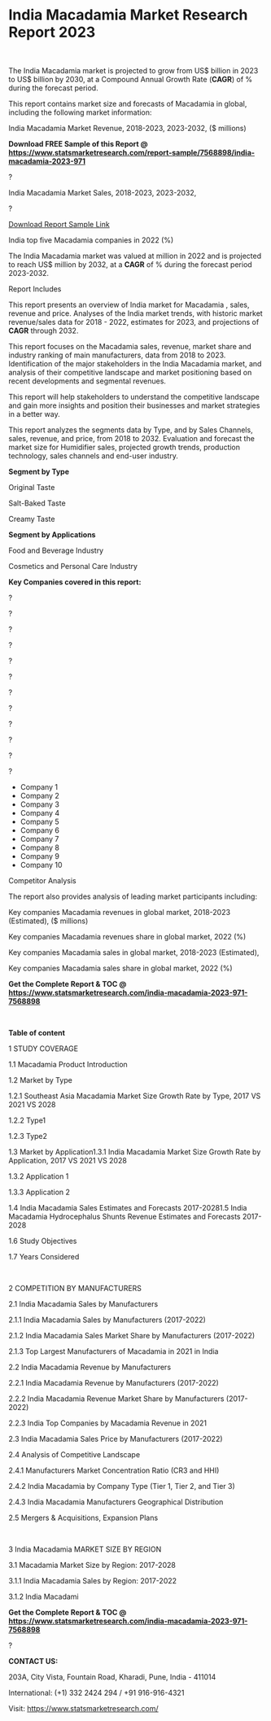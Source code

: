 <h1>India Macadamia Market Research Report 2023</h1><br/><p>The India Macadamia market is projected to grow from US$ billion in 2023 to US$ billion by 2030, at a Compound Annual Growth Rate (<strong>CAGR</strong>) of % during the forecast period.</p>
 
 
 
 <p>This report contains market size and forecasts of Macadamia in global, including the following market information:</p>
 
 
 
 <p>India Macadamia Market Revenue, 2018-2023, 2023-2032, ($ millions)</p>
 
 
 
 <div><b>Download FREE Sample of this Report @ <a href="https://www.statsmarketresearch.com/download-free-sample/7568898/india-macadamia-2023-971">https://www.statsmarketresearch.com/report-sample/7568898/india-macadamia-2023-971</a></b></div>
 
 
 
 <p>? </p>
 
 
 
 <p>India Macadamia Market Sales, 2018-2023, 2023-2032,</p>
 
 
 
 <p>? </p>
 
 
 
 <p><a href="https://www.statsmarketresearch.com/download-free-sample/7568898/india-macadamia-2023-971">Download Report Sample Link</a></p>
 
 
 
 <p>India top five Macadamia companies in 2022 (%)</p>
 
 
 
 <p>The India Macadamia market was valued at million in 2022 and is projected to reach US$ million by 2032, at a <strong>CAGR</strong> of % during the forecast period 2023-2032.</p>
 
 
 
 <p>Report Includes</p>
 
 
 
 <p>This report presents an overview of India market for Macadamia , sales, revenue and price. Analyses of the India market trends, with historic market revenue/sales data for 2018 - 2022, estimates for 2023, and projections of <strong>CAGR</strong> through 2032.</p>
 
 
 
 <p>This report focuses on the Macadamia sales, revenue, market share and industry ranking of main manufacturers, data from 2018 to 2023. Identification of the major stakeholders in the India Macadamia market, and analysis of their competitive landscape and market positioning based on recent developments and segmental revenues.</p>
 
 
 
 <p>This report will help stakeholders to understand the competitive landscape and gain more insights and position their businesses and market strategies in a better way.</p>
 
 
 
 <p>This report analyzes the segments data by Type, and by Sales Channels, sales, revenue, and price, from 2018 to 2032. Evaluation and forecast the market size for Humidifier sales, projected growth trends, production technology, sales channels and end-user industry.</p>
 
 
 
 <p><strong>Segment by Type</strong></p>
 
 
 
 <p>Original Taste</p>
 
 
 
 <p>Salt-Baked Taste</p>
 
 
 
 <p>Creamy Taste</p>
 
 
 
 <p><strong>Segment <strong><strong>by Applications</strong></strong></strong></p>
 
 
 
 <p>Food and Beverage Industry</p>
 
 
 
 <p>Cosmetics and Personal Care Industry</p>
 
 
 
 <p><strong>Key Companies covered in this report:</strong></p>
 
 
 
 <p>? </p>
 
 
 
 <p>? </p>
 
 
 
 <p>? </p>
 
 
 
 <p>? </p>
 
 
 
 <p>? </p>
 
 
 
 <p>? </p>
 
 
 
 <p>? </p>
 
 
 
 <p>? </p>
 
 
 
 <p>? </p>
 
 
 
 <p>? </p>
 
 
 
 <p>? </p>
 
 
 
 <p>? </p>
 
 
 
 <ul>
 
 <li>Company 1</li>
 
 <li>Company 2</li>
 
 <li>Company 3</li>
 
 <li>Company 4</li>
 
 <li>Company 5</li>
 
 <li>Company 6</li>
 
 <li>Company 7</li>
 
 <li>Company 8</li>
 
 <li>Company 9</li>
 
 <li>Company 10</li>
 
 </ul>
 
 
 
 <p>Competitor Analysis</p>
 
 
 
 <p>The report also provides analysis of leading market participants including:</p>
 
 
 
 <p>Key companies Macadamia revenues in global market, 2018-2023 (Estimated), ($ millions)</p>
 
 
 
 <p>Key companies Macadamia revenues share in global market, 2022 (%)</p>
 
 
 
 <p>Key companies Macadamia sales in global market, 2018-2023 (Estimated),</p>
 
 
 
 <p>Key companies Macadamia sales share in global market, 2022 (%)</p>
 
 
 
 <div><b>Get the Complete Report & TOC @ <a href="https://www.statsmarketresearch.com/india-macadamia-2023-971-7568898">https://www.statsmarketresearch.com/india-macadamia-2023-971-7568898</a></b></div>
 
 
 
 <p><br />
 
 <b>Table of content</b></p>
 
 
 
 <p>1 STUDY COVERAGE<br />
 
 1.1 Macadamia Product Introduction<br />
 
 1.2 Market by Type<br />
 
 1.2.1 Southeast Asia Macadamia Market Size Growth Rate by Type, 2017 VS 2021 VS 2028<br />
 
 1.2.2 Type1<br />
 
 1.2.3 Type2<br />
 
 1.3 Market by Application1.3.1 India Macadamia Market Size Growth Rate by Application, 2017 VS 2021 VS 2028<br />
 
 1.3.2 Application 1<br />
 
 1.3.3 Application 2<br />
 
 1.4 India Macadamia Sales Estimates and Forecasts 2017-20281.5 India Macadamia Hydrocephalus Shunts Revenue Estimates and Forecasts 2017-2028<br />
 
 1.6 Study Objectives<br />
 
 1.7 Years Considered<br />
 
 <br />
 
 2 COMPETITION BY MANUFACTURERS<br />
 
 2.1 India Macadamia Sales by Manufacturers<br />
 
 2.1.1 India Macadamia Sales by Manufacturers (2017-2022)<br />
 
 2.1.2 India Macadamia Sales Market Share by Manufacturers (2017-2022)<br />
 
 2.1.3 Top Largest Manufacturers of Macadamia in 2021 in India<br />
 
 2.2 India Macadamia Revenue by Manufacturers<br />
 
 2.2.1 India Macadamia Revenue by Manufacturers (2017-2022)<br />
 
 2.2.2 India Macadamia Revenue Market Share by Manufacturers (2017-2022)<br />
 
 2.2.3 India Top Companies by Macadamia Revenue in 2021<br />
 
 2.3 India Macadamia Sales Price by Manufacturers (2017-2022)<br />
 
 2.4 Analysis of Competitive Landscape<br />
 
 2.4.1 Manufacturers Market Concentration Ratio (CR3 and HHI)<br />
 
 2.4.2 India Macadamia by Company Type (Tier 1, Tier 2, and Tier 3)<br />
 
 2.4.3 India Macadamia Manufacturers Geographical Distribution<br />
 
 2.5 Mergers & Acquisitions, Expansion Plans<br />
 
 <br />
 
 3 India Macadamia MARKET SIZE BY REGION<br />
 
 3.1 Macadamia Market Size by Region: 2017-2028<br />
 
 3.1.1 India Macadamia Sales by Region: 2017-2022<br />
 
 3.1.2 India Macadami</p>
 
 
 
 <div><b>Get the Complete Report & TOC @ <a href="https://www.statsmarketresearch.com/india-macadamia-2023-971-7568898">https://www.statsmarketresearch.com/india-macadamia-2023-971-7568898</a></b></div>
 
 
 
 <p>? </p>
 
 
 
 <p><b>CONTACT US:</b><br />
 
 203A, City Vista, Fountain Road, Kharadi, Pune, India - 411014<br />
 
 International: (+1) 332 2424 294 / +91 916-916-4321<br />
 
 Visit: <a href="https://www.statsmarketresearch.com/">https://www.statsmarketresearch.com/</a></p>